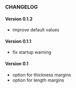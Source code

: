 ### CHANGELOG

#### Version 0.1.2

* improve default values

#### Version 0.1.1

* fix startup warning

#### Version 0.1

* option for thickness margins
* option for length margins
